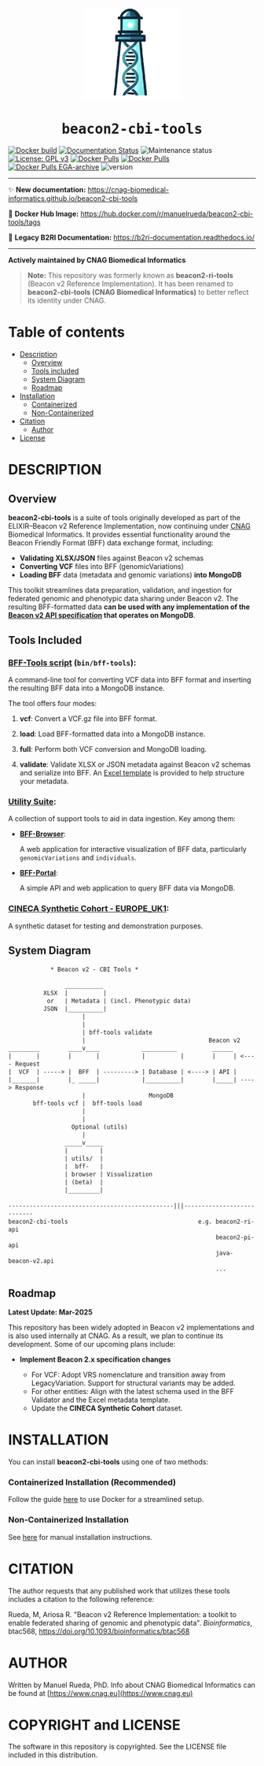 
<div align="center">
    <a href="https://github.com/CNAG-Biomedical-Informatics/beacon2-cbi-tools">
        <img src="https://raw.githubusercontent.com/CNAG-Biomedical-Informatics/beacon2-cbi-tools/main/docs/img/logo.png" width="200" alt="beacon2-cbi-tools">
    </a>
</div>

<div align="center" style="font-family: Consolas, monospace;">
    <h1>beacon2-cbi-tools</h1>
</div>

[![Docker build](https://github.com/CNAG-Biomedical-Informatics/beacon2-cbi-tools/actions/workflows/docker-build.yml/badge.svg)](https://github.com/CNAG-Biomedical-Informatics/beacon2-cbi-tools/actions/workflows/docker-build.yml)
[![Documentation Status](https://readthedocs.org/projects/b2ri-documentation/badge/?version=latest)](https://b2ri-documentation.readthedocs.io/en/latest/?badge=latest)
![Maintenance status](https://img.shields.io/badge/maintenance-actively--developed-brightgreen.svg)
[![License: GPL v3](https://img.shields.io/badge/License-GPL%20v3-blue.svg)](https://www.gnu.org/licenses/gpl-3.0)
[![Docker Pulls](https://badgen.net/docker/pulls/manuelrueda/beacon2-cbi-tools?icon=docker&label=beacon2-cbi-tools-pulls)](https://hub.docker.com/r/manuelrueda/beacon2-cbi-tools/)
[![Docker Pulls](https://badgen.net/docker/pulls/manuelrueda/beacon2-ri-tools?icon=docker&label=legacy-beacon2-ri-tools-pulls)](https://hub.docker.com/r/manuelrueda/beacon2-ri-tools/)
[![Docker Pulls EGA-archive](https://badgen.net/docker/pulls/beacon2ri/beacon_reference_implementation?icon=docker&label=legacy-EGA-archive-pulls)](https://hub.docker.com/r/beacon2ri/beacon_reference_implementation/)
![version](https://img.shields.io/badge/version-2.0.8-blue)

---


✨ **New documentation:** <a href="https://cnag-biomedical-informatics.github.io/beacon2-cbi-tools" target="_blank">https://cnag-biomedical-informatics.github.io/beacon2-cbi-tools</a>

🐳 **Docker Hub Image:** <a href="https://hub.docker.com/r/manuelrueda/beacon2-cbi-tools/tags" target="_blank">https://hub.docker.com/r/manuelrueda/beacon2-cbi-tools/tags</a>

🚫 **Legacy B2RI Documentation:** <a href="https://b2ri-documentation.readthedocs.io/" target="_blank">https://b2ri-documentation.readthedocs.io/</a>

---

**Actively maintained by CNAG Biomedical Informatics**

> **Note:** This repository was formerly known as **beacon2-ri-tools** (Beacon v2 Reference Implementation). It has been renamed to **beacon2-cbi-tools (CNAG Biomedical Informatics)** to better reflect its identity under CNAG.

# Table of contents
- [Description](#description)
  - [Overview](#overview)
  - [Tools included](#tools-included)
  - [System Diagram](#system-diagram)
  - [Roadmap](#roadmap)
- [Installation](#installation)
  - [Containerized](#containerized-installation-recommended)
  - [Non-Containerized](#non-containerized-installation)
- [Citation](#citation)
  - [Author](#author)
- [License](#copyright-and-license)

# DESCRIPTION

<!--description-start-->

## Overview

**beacon2-cbi-tools** is a suite of tools originally developed as part of the ELIXIR–Beacon v2 Reference Implementation, now continuing under [CNAG](https://www.cnag.eu) Biomedical Informatics. It provides essential functionality around the Beacon Friendly Format (BFF) data exchange format, including:

- **Validating XLSX/JSON** files against Beacon v2 schemas
- **Converting VCF** files into BFF (genomicVariations)
- **Loading BFF** data (metadata and genomic variations) **into MongoDB**

This toolkit streamlines data preparation, validation, and ingestion for federated genomic and phenotypic data sharing under Beacon v2. The resulting BFF-formatted data **can be used with any implementation of the [Beacon v2 API specification](https://docs.genomebeacons.org/) that operates on MongoDB**.

## Tools Included

### [BFF-Tools script](https://github.com/CNAG-Biomedical-Informatics/beacon2-cbi-tools/tree/main/bin/README.md) (`bin/bff-tools`):  
  A command-line tool for converting VCF data into BFF format and inserting the resulting BFF data into a MongoDB instance.

The tool offers four modes:

  1. **vcf**: Convert a VCF.gz file into BFF format.

  2. **load**: Load BFF-formatted data into a MongoDB instance.

  3. **full**: Perform both VCF conversion and MongoDB loading.

  4. **validate**: Validate XLSX or JSON metadata against Beacon v2 schemas and serialize into BFF. An [Excel template](https://github.com/CNAG-Biomedical-Informatics/beacon2-cbi-tools/blob/main/CINECA_synthetic_cohort_EUROPE_UK1/Beacon-v2-Models_CINECA_UK1.xlsx) is provided to help structure your metadata.

### [Utility Suite](https://github.com/CNAG-Biomedical-Informatics/beacon2-cbi-tools/tree/main/utils):  

A collection of support tools to aid in data ingestion. Key among them:

  - **[BFF-Browser](https://github.com/CNAG-Biomedical-Informatics/beacon2-cbi-tools/tree/main/utils/bff_browser)**:  

    A web application for interactive visualization of BFF data, particularly `genomicVariations` and `individuals`.

  - **[BFF-Portal](https://github.com/CNAG-Biomedical-Informatics/beacon2-cbi-tools/tree/main/utils/bff_portal)**:  

    A simple API and web application to query BFF data via MongoDB.

### [CINECA Synthetic Cohort - EUROPE_UK1](https://github.com/CNAG-Biomedical-Informatics/beacon2-cbi-tools/tree/main/CINECA_synthetic_cohort_EUROPE_UK1):  

A synthetic dataset for testing and demonstration purposes.

## System Diagram

                * Beacon v2 - CBI Tools *

                    ___________
              XLSX  |          |
               or   | Metadata | (incl. Phenotypic data)
              JSON  |__________|
                         |
                         |
                         | bff-tools validate
                         |                                   Beacon v2
    _________        ____v____            __________          ______
    |       |        |       |            |          |        |     | <---- Request
    |  VCF  | -----> |  BFF  | ---------> | Database | <----> | API |
    |_______|        |_ _____|            |__________|        |_____| ----> Response
                         |                  MongoDB
           bff-tools vcf |  bff-tools load
                         |
                         |
                      Optional (utils)
                         |
                    _____v_____
                    |         |
                    | utils/  |
                    |  bff-   |
                    | browser | Visualization
                    | (beta)  |
                    |_________|

    -----------------------------------------------|||---------------------------
    beacon2-cbi-tools                                     e.g. beacon2-ri-api
                                                               beacon2-pi-api
                                                               java-beacon-v2.api   
                                                               ...
<!--description-end-->

## Roadmap 

**Latest Update: Mar-2025**

This repository has been widely adopted in Beacon v2 implementations and is also used internally at CNAG. As a result, we plan to continue its development. Some of our upcoming plans include:

- **Implement Beacon 2.x specification changes**

    - For VCF: Adopt VRS nomenclature and transition away from LegacyVariation. Support for structural variants may be added.
    - For other entities: Align with the latest schema used in the BFF Validator and the Excel metadata template.
    - Update the **CINECA Synthetic Cohort** dataset.


# INSTALLATION

You can install **beacon2-cbi-tools** using one of two methods:

### Containerized Installation (Recommended)

Follow the guide [here](docker/README.md) to use Docker for a streamlined setup.

### Non-Containerized Installation

See [here](non-containerized/README.md) for manual installation instructions.

# CITATION

The author requests that any published work that utilizes these tools includes a citation to the following reference:

Rueda, M, Ariosa R. "Beacon v2 Reference Implementation: a toolkit to enable federated sharing of genomic and phenotypic data". _Bioinformatics_, btac568, https://doi.org/10.1093/bioinformatics/btac568

# AUTHOR

Written by Manuel Rueda, PhD. Info about CNAG Biomedical Informatics can be found at [https://www.cnag.eu](https://www.cnag.eu)

# COPYRIGHT and LICENSE

The software in this repository is copyrighted. See the LICENSE file included in this distribution.

